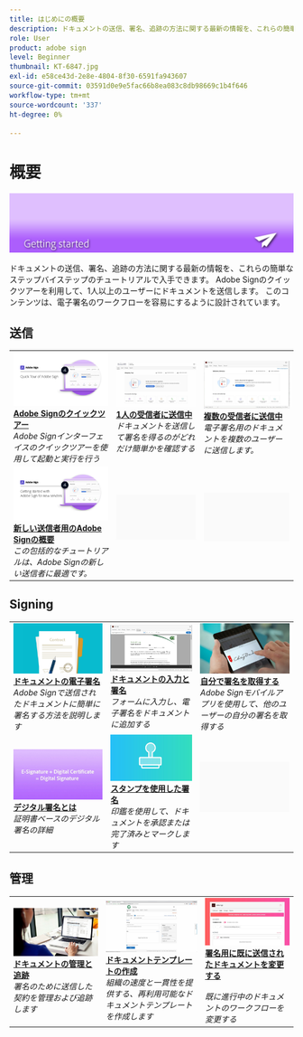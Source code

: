 ```yaml
---
title: はじめにの概要
description: ドキュメントの送信、署名、追跡の方法に関する最新の情報を、これらの簡単なステップバイステップのチュートリアルで入手できます。
role: User
product: adobe sign
level: Beginner
thumbnail: KT-6847.jpg
exl-id: e58ce43d-2e8e-4804-8f30-6591fa943607
source-git-commit: 03591d0e9e5fac66b8ea083c8db98669c1b4f646
workflow-type: tm+mt
source-wordcount: '337'
ht-degree: 0%

---
```


# 概要

![スタートアップイメージの署名](../assets/Hero-GettingStarted.png)

ドキュメントの送信、署名、追跡の方法に関する最新の情報を、これらの簡単なステップバイステップのチュートリアルで入手できます。 Adobe Signのクイックツアーを利用して、1人以上のユーザーにドキュメントを送信します。 このコンテンツは、電子署名のワークフローを容易にするように設計されています。

## 送信

<table style="table-layout:fixed">
<tr>
 <td>
    <a href="quick-tour.md">
      <img alt="Adobe Signのクイックツアー" src="../assets/Quick-Tour.png" />
    </a>
    <div>
    <a href="quick-tour.md"><strong>Adobe Signのクイックツアー</strong></a>
    </div>
    <em>Adobe Signインターフェイスのクイックツアーを使用して起動と実行を行う</em>
    <br>
  </td>
  <td>
    <a href="send-to-single-recipient.md">
      <img alt="1人の受信者に送信中" src="../assets/Send-to-single-recipient.png" />
    </a>
    <div>
    <a href="send-to-single-recipient.md"><strong>1人の受信者に送信中</strong></a>
    </div>
    <em>ドキュメントを送信して署名を得るのがどれだけ簡単かを確認する</em>
    <br>
  </td>
  <td>
    <a href="send-to-multiple-recipients.md">
      <img alt="複数の受信者に送信中" src="../assets/Sending-to-multiple-recipients.png" />
    </a>
    <div>
    <a href="send-to-multiple-recipients.md"><strong>複数の受信者に送信中</strong></a>
    </div>
    <em>電子署名用のドキュメントを複数のユーザーに送信します。</em>
    <br>
  </td>
</tr>
<tr>
  <td>
    <a href="new-sender.md">
      <img alt="新しい送信者用のAdobe Signの概要" src="../assets/gettingstartednew.png" />
    </a>
    <div>
    <a href="new-sender.md"><strong>新しい送信者用のAdobe Signの概要</strong></a>
    </div>
    <em>この包括的なチュートリアルは、Adobe Signの新しい送信者に最適です。</em>
    <br>
  </td>
  <td>
    <img alt="スペーサ" src="../assets/Grayspacer.png" />
    <div>
    <br>
  </td>
  <td>
    <img alt="スペーサ" src="../assets/Grayspacer.png" />
    <div>
    <br>
  </td>
</tr>
</table>

## Signing

<table style="table-layout:fixed">
<tr>
  <td>
    <a href="electronically-sign-a-document.md">
      <img alt="ドキュメントの電子署名" src="../assets/Electronically-sign.png" />
    </a>
    <div>
    <a href="electronically-sign-a-document.md"><strong>ドキュメントの電子署名</strong></a>
    </div>
    <em>Adobe Signで送信されたドキュメントに簡単に署名する方法を説明します</em>
    <br>
  </td>
  <td>
    <a href="fill-and-sign.md">
      <img alt="ドキュメントの入力と署名" src="../assets/FillandSign.png" />
    </a>
    <div>
    <a href="fill-and-sign.md"><strong>ドキュメントの入力と署名</strong></a>
    </div>
    <em>フォームに入力し、電子署名をドキュメントに追加する</em>
    <br>
  </td>
  <td>
    <a href="sign-in-person.md">
      <img alt="自分で署名を取得する" src="../assets/In-person.png" />
    </a>
    <div>
    <a href="sign-in-person.md"><strong>自分で署名を取得する</strong></a>
    </div>
    <em>Adobe Signモバイルアプリを使用して、他のユーザーの自分の署名を取得する</em>
    <br>
  </td>
</tr>
<tr>
  <td>
    <a href="sign-with-a-digital-signature.md">
      <img alt="デジタル署名とは" src="../assets/Whatisdigsig_1280.jpg" />
    </a>
    <div>
    <a href="sign-with-a-digital-signature.md"><strong>デジタル署名とは</strong></a>
    </div>
    <em>証明書ベースのデジタル署名の詳細</em>
    <br>
  </td>
  <td>
    <a href="sign-with-a-stamp.md">
      <img alt="スタンプを使用した署名" src="../assets/Stamp.png" />
    </a>
    <div>
    <a href="sign-with-a-stamp.md"><strong>スタンプを使用した署名</strong></a>
    </div>
    <em>印鑑を使用して、ドキュメントを承認または完了済みとマークします</em>
     <br>
  </td> 
  <td>
    <img alt="スペーサ" src="../assets/Grayspacer.png" />
    <div>
    <br>
  </td>
</tr>  
</table>

## 管理

<table style="table-layout:fixed">
<tr>
  <td>
    <a href="manage-and-track.md">
      <img alt="ドキュメントの管理と追跡" src="../assets/Managing.png" />
    </a>
    <div>
    <a href="manage-and-track.md"><strong>ドキュメントの管理と追跡</strong></a>
    </div>
    <em>署名のために送信した契約を管理および追跡します</em>
    <br>
  </td>
  <td>
    <a href="../sign-advanced-users/create-a-template.md">
      <img alt="ドキュメントテンプレートの作成" src="../assets/Template.png" />
    </a>
    <div>
    <a href="../sign-advanced-users/create-a-template.md"><strong>ドキュメントテンプレートの作成</strong></a>
    </div>
    <em>組織の速度と一貫性を提供する、再利用可能なドキュメントテンプレートを作成します</em>
    <br>
  </td>
  <td>
    <a href="modify-in-flight.md">
      <img alt="署名用に既に送信されたドキュメントを変更する" src="../assets/Modifying-sending.png" />
    </a>
    <div>
    <a href="modify-in-flight.md"><strong>署名用に既に送信されたドキュメントを変更する</strong></a>
    </div>
    <br>
    <em>既に進行中のドキュメントのワークフローを変更する</em>
  </td>
</tr>
</table>
